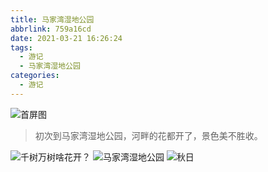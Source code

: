 ```yaml
---
title: 马家湾湿地公园
abbrlink: 759a16cd
date: 2021-03-21 16:26:24
tags:
  - 游记
  - 马家湾湿地公园
categories:
  - 游记
---
```


![首屏图](https://z3.ax1x.com/2021/07/01/Rsfgfg.jpg)

<!-- more -->

> 初次到马家湾湿地公园，河畔的花都开了，景色美不胜收。

![千树万树啥花开？](https://z3.ax1x.com/2021/07/01/RsfRpQ.jpg)
![马家湾湿地公园](https://z3.ax1x.com/2021/07/01/RsfWlj.jpg)
![秋日](https://z1.ax1x.com/2023/12/01/pirHilR.jpg)
